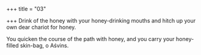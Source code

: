 +++
title = "03"

+++
Drink of the honey with your honey-drinking mouths and hitch up your  own dear chariot for honey.

You quicken the course of the path with honey, and you carry your
honey-filled skin-bag, o Aśvins.